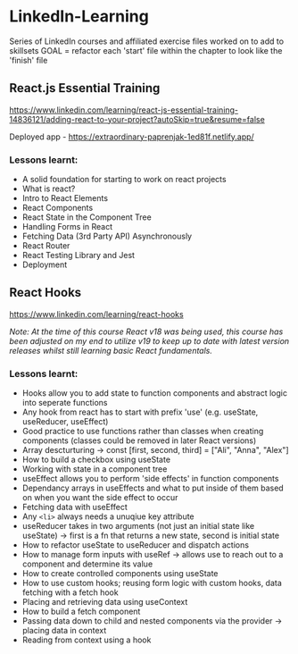 # LinkedIn-Learning

Series of LinkedIn courses and affiliated exercise files worked on to add to skillsets
GOAL = refactor each 'start' file within the chapter to look like the 'finish' file

## React.js Essential Training

https://www.linkedin.com/learning/react-js-essential-training-14836121/adding-react-to-your-project?autoSkip=true&resume=false

Deployed app - https://extraordinary-paprenjak-1ed81f.netlify.app/

### Lessons learnt:

- A solid foundation for starting to work on react projects
- What is react?
- Intro to React Elements
- React Components
- React State in the Component Tree
- Handling Forms in React
- Fetching Data (3rd Party API) Asynchronously
- React Router
- React Testing Library and Jest
- Deployment

## React Hooks

https://www.linkedin.com/learning/react-hooks

_Note: At the time of this course React v18 was being used, this course has been adjusted on my end to utilize v19 to keep up to date with latest version releases whilst still learning basic React fundamentals._

### Lessons learnt:

- Hooks allow you to add state to function components and abstract logic into seperate functions
- Any hook from react has to start with prefix 'use' (e.g. useState, useReducer, useEffect)
- Good practice to use functions rather than classes when creating components (classes could be removed in later React versions)
- Array descturturing -> const [first, second, third] = ["Ali", "Anna", "Alex"]
- How to build a checkbox using useState
- Working with state in a component tree
- useEffect allows you to perform 'side effects' in function components
- Dependancy arrays in useEffects and what to put inside of them based on when you want the side effect to occur
- Fetching data with useEffect
- Any `<li>` always needs a unuqiue key attribute
- useReducer takes in two arguments (not just an initial state like useState) -> first is a fn that returns a new state, second is initial state
- How to refactor useState to useReducer and dispatch actions
- How to manage form inputs with useRef -> allows use to reach out to a component and determine its value
- How to create controlled components using useState
- How to use custom hooks; reusing form logic with custom hooks, data fetching with a fetch hook
- Placing and retrieving data using useContext
- How to build a fetch component
- Passing data down to child and nested components via the provider -> placing data in context
- Reading from context using a hook
